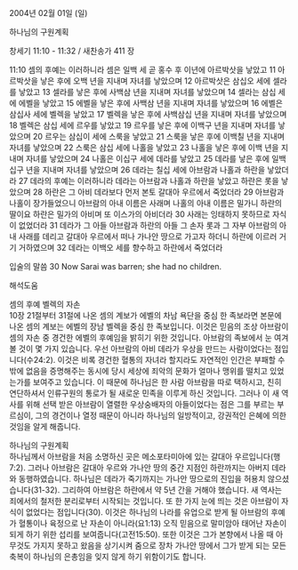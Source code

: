 2004년 02월 01일 (일)

하나님의 구원계획



창세기 11:10 - 11:32 / 새찬송가 411 장


11:10 셈의 후예는 이러하니라 셈은 일백 세 곧 홍수 후 이년에 아르박삿을 낳았고 11 아르박삿을 낳은 후에 오백 년을 지내며 자녀를 낳았으며 12 아르박삿은 삼십오 세에 셀라를 낳았고 13 셀라를 낳은 후에 사백삼 년을 지내며 자녀를 낳았으며 14 셀라는 삼십 세에 에벨을 낳았고 15 에벨을 낳은 후에 사백삼 년을 지내며 자녀를 낳았으며 16 에벨은 삼십사 세에 벨렉을 낳았고 17 벨렉을 낳은 후에 사백삼십 년을 지내며 자녀를 낳았으며 18 벨렉은 삼십 세에 르우를 낳았고 19 르우를 낳은 후에 이백구 년을 지내며 자녀를 낳았으며 20 르우는 삼십이 세에 스룩을 낳았고 21 스룩을 낳은 후에 이백칠 년을 지내며 자녀를 낳았으며 22 스룩은 삼십 세에 나홀을 낳았고 23 나홀을 낳은 후에 이백 년을 지내며 자녀를 낳았으며 24 나홀은 이십구 세에 데라를 낳았고 25 데라를 낳은 후에 일백십구 년을 지내며 자녀를 낳았으며 26 데라는 칠십 세에 아브람과 나홀과 하란을 낳았더라 27 데라의 후예는 이러하니라 데라는 아브람과 나홀과 하란을 낳았고 하란은 롯을 낳았으며 28 하란은 그 아비 데라보다 먼저 본토 갈대아 우르에서 죽었더라 29 아브람과 나홀이 장가들었으니 아브람의 아내 이름은 사래며 나홀의 아내 이름은 밀가니 하란의 딸이요 하란은 밀가의 아비며 또 이스가의 아비더라 30 사래는 잉태하지 못하므로 자식이 없었더라 31 데라가 그 아들 아브람과 하란의 아들 그 손자 롯과 그 자부 아브람의 아내 사래를 데리고 갈대아 우르에서 떠나 가나안 땅으로 가고자 하더니 하란에 이르러 거기 거하였으며 32 데라는 이백오 세를 향수하고 하란에서 죽었더라 

입술의 말씀 
30 Now Sarai was barren; she had no children.

해석도움





셈의 후예 벨렉의 자손  
10장 21절부터 31절에 나온 셈의 계보가 에벨의 차남 욕단을 중심 한 족보라면 본문에 나온 셈의 계보는 에벨의 장남 벨렉을 중심 한 족보입니다. 이것은 믿음의 조상 아브람이 셈의 자손 중 경건한 에벨의 후예임을 밝히기 위한 것입니다. 아브람의 족보에서 눈 여겨 볼 것이 몇 가지 있습니다. 우선 아브람의 아비 데라가 우상을 만드는 사람이었다는 점입니다(수24:2). 이것은 비록 경건한 혈통의 자녀라 할지라도 자연적인 인간은 부패할 수 밖에 없음을 증명해주는 동시에 당시 세상에 죄악의 문화가 얼마나 맹위를 떨치고 있었는가를 보여주고 있습니다. 이 때문에 하나님은 한 사람 아브람을 따로 택하시고, 친히 연단하셔서 인류구원의 통로가 될 새로운 민족을 이루게 하신 것입니다. 그러나 이 새 역사를 위해 선택 받은 아브람이 열렬한 우상숭배자의 아들이었다는 점은 그를 부르는 부르심이, 그의 경건이나 열정 때문이 아니라 하나님의 일방적이고, 강권적인 은혜에 의한 것임을 알게 해줍니다.   

하나님의 구원계획  
하나님께서 아브람을 처음 소명하신 곳은 메소포타미아에 있는 갈대아 우르입니다(행7:2). 그러나 아브람은 갈대아 우르와 가나안 땅의 중간 지점인 하란까지는 아버지 데라와 동행하였습니다. 하나님은 데라가 죽기까지는 가나안 땅으로의 진입을 허용치 않으셨습니다(31-32). 그리하여 아브람은 하란에서 약 5년 간을 거해야 했습니다. 새 역사는 죄에서의 철저한 분리로부터 시작되는 것입니다. 또 한 가지 눈에 띄는 것은 아브람이 자식이 없었다는 점입니다(30). 이것은 하나님의 나라를 유업으로 받게 될 아브람의 후예가 혈통이나 육정으로 난 자손이 아니라(요1:13) 오직 믿음으로 말미암아 태어난 자손이 되게 하기 위한 섭리를 보여줍니다(고전15:50). 또한 이것은 그가 본향에서 나올 때 아무것도 가지지 못하고 왔음을 상기시켜 줌으로 장차 가나안 땅에서 그가 받게 되는 모든 축복이 하나님의 은총임을 잊지 않게 하기 위함이기도 합니다.